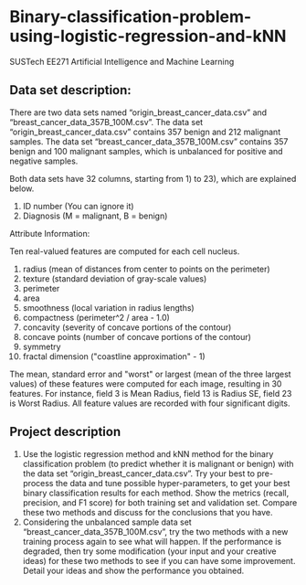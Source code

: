 # Binary-classification-problem-using-logistic-regression-and-kNN
SUSTech EE271 Artificial Intelligence and Machine Learning 

## Data set description: 

There are two data sets named “origin_breast_cancer_data.csv” and “breast_cancer_data_357B_100M.csv”.
The data set “origin_breast_cancer_data.csv” contains 357 benign and 212 malignant samples.
The data set “breast_cancer_data_357B_100M.csv” contains 357 benign and 100 malignant samples, which is unbalanced for positive and negative samples. 

Both data sets have 32 columns, starting from 1) to 23), which are explained below.
1. ID number (You can ignore it)
2. Diagnosis (M = malignant, B = benign) 

Attribute Information: 

Ten real-valued features are computed for each cell nucleus.

1. radius (mean of distances from center to points on the perimeter)
2. texture (standard deviation of gray-scale values)
3. perimeter
4. area
5. smoothness (local variation in radius lengths)
6. compactness (perimeter^2 / area - 1.0)
7. concavity (severity of concave portions of the contour)
8. concave points (number of concave portions of the contour)
9. symmetry
10. fractal dimension ("coastline approximation" - 1)

The mean, standard error and "worst" or largest (mean of the three largest values) of these features were computed for each image, resulting in 30 features. For instance, field 3 is Mean Radius, field 13 is Radius SE, field 23 is Worst Radius. All feature values are recorded with four significant digits.

## Project description
1. Use the logistic regression method and kNN method for the binary classification problem (to predict whether it is malignant or benign) with the data set “origin_breast_cancer_data.csv”. Try your best to pre-process the data and tune possible hyper-parameters, to get your best binary classification results for each method. Show the metrics (recall, precision, and F1 score) for both training set and validation set. Compare these two methods and discuss for the conclusions that you have.   
2. Considering the unbalanced sample data set “breast_cancer_data_357B_100M.csv”, try the two methods with a new training process again to see what will happen. If the performance is degraded, then try some modification (your input and your creative ideas) for these two methods to see if you can have some improvement. Detail your ideas and show the performance you obtained. 
